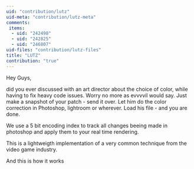 ```yaml
---
uid: "contribution/lutz"
uid-meta: "contribution/lutz-meta"
comments: 
 items: 
  - uid: "242498"
  - uid: "242825"
  - uid: "246807"
uid-files: "contribution/lutz-files"
title: "LUTZ"
contribution: "true"
---
```


Hey Guys,

did you ever discussed with an art director about the choice of color, while having to fix heavy code issues.
Worry no more as evvvvil would say. Just make a snapshot of your patch - send it over. Let him do the color correction in Photoshop, lightroom or wherever. Load his file - and you are done.

We use a 5 bit encoding index to track all changes beeing made in photoshop and apply them to your real time rendering.

This is a lightweigth implementation of a very common technique from the video game industry. 

And this is how it works

<div class="vimeo embed-responsive embed-responsive-16by9 mt-3 mb-4">
    <iframe title="vimeo-player" data-src="https://player.vimeo.com/video/223044237" width="640" height="360" frameborder="0" allowfullscreen></iframe>
</div>


